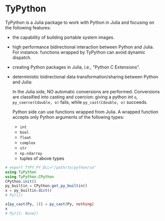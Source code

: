 # TyPython

TyPython is a Julia package to work with Python in Julia and focusing on the following features:

- the capability of building portable system images.

- high performance bidirectional interaction between Python and Julia. For instance. functions wrapped by TyPython can avoid dynamic dispatch.

- creating Python packages in Julia, i.e., "Python C Extensions".

- deterministic bidirectional data transformation/sharing between Python and Julia:

    In the Julia side, NO automatic conversions are performed. Conversions are classified into casting and coercion: giving a python int `o`, `py_coerce(Cdouble, o)` fails, while `py_cast(Cdouble, o)` succeeds.

    Python side can use functions wrapped from Julia. A wrapped function accepts only Python arguments of the following types:

    - `int`
    - `bool`
    - `float`
    - `complex`
    - `str`
    - `np.ndarray`
    - tuples of above types



```julia
# export TYPY_PY_DLL="/path/to/python/so"
using TyPython
using TyPython.CPython
CPython.init()
py_builtin = CPython.get_py_builtin()
x = py_builtin.dict()
# Py({})

x[py_cast(Py, 1)] = py_cast(Py, nothing)
x
# Py({1: None})
```